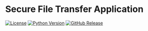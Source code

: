 # Secure File Transfer Application

[![License](https://img.shields.io/badge/license-MIT-blue.svg)](LICENSE)
[![Python Version](https://img.shields.io/badge/python-3.8+-blue.svg)](https://www.python.org)
[![GitHub Release](https://img.shields.io/github/release/ZeroHack01/SecureFileTransferApp.svg)](https://github.com/ZeroHack01/SecureFileTransferApp/releases)
